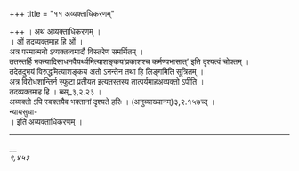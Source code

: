 +++
title = "११ अव्यक्ताधिकरणम्"

+++
। अथ अव्यक्ताधिकरणम् ।  
। ओं तदव्यक्तमाह हि ओं ।  
अत्र परमात्मनो ऽव्यक्तत्वमादौ विस्तरेण समर्थितम् ।  
ततस्तर्हि भक्त्यादिसाधनवैयर्थ्यमित्याशङ्कय’प्रकाशश्च कर्मण्यभासात्’ इति दृश्यत्वं चोक्तम् ।  
तदेतदुभयं विरुद्धमित्याशङ्कय अतो ऽनन्तेन तथा हि लिङ्गमिति सूत्रितम् ।  
अत्र विरोधशान्तिर्न स्फुटा प्रतीयत इत्यतस्तस्य तात्पर्यमाहअव्यक्तो ऽपीति ।  
तदव्यक्तमाह हि । ब्ब्स्_३,२.२३ ।  
अव्यक्तो ऽपि स्वक्तयैव भक्तानां दृश्यते हरिः । (अनुव्याख्यानम्)३,२.१५७च्द् ।  
न्यायसुधा-  
। इति अव्यक्ताधिकरणम् ।  
_________________________________________________________________________  
__  
*९,४५३*  